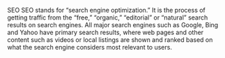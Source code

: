 SEO
SEO stands for “search engine optimization.” It is the process of getting traffic from the “free,” “organic,” 
“editorial” or “natural” search results on search engines. All major search engines such as Google, Bing and 
Yahoo have primary search results, where web pages and other content such as videos or local listings are 
shown and ranked based on what the search engine considers most relevant to users.

